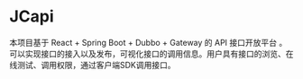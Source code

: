 # JCapi
本项目基于 React + Spring Boot + Dubbo + Gateway 的 API 接口开放平台 。可以实现接口的接入以及发布，可视化接口的调用信息。用户具有接口的浏览、在线测试、调用权限，通过客户端SDK调用接口。
